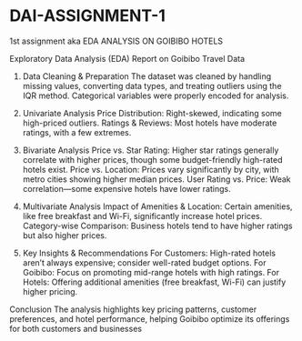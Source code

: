 # DAI-ASSIGNMENT-1
1st assignment aka EDA ANALYSIS ON GOIBIBO HOTELS 




Exploratory Data Analysis (EDA) Report on Goibibo Travel Data
1. Data Cleaning & Preparation
The dataset was cleaned by handling missing values, converting data types, and treating outliers using the IQR method. Categorical variables were properly encoded for analysis.

2. Univariate Analysis
Price Distribution: Right-skewed, indicating some high-priced outliers.
Ratings & Reviews: Most hotels have moderate ratings, with a few extremes.



3. Bivariate Analysis
Price vs. Star Rating: Higher star ratings generally correlate with higher prices, though some budget-friendly high-rated hotels exist.
Price vs. Location: Prices vary significantly by city, with metro cities showing higher median prices.
User Rating vs. Price: Weak correlation—some expensive hotels have lower ratings.



4. Multivariate Analysis
Impact of Amenities & Location: Certain amenities, like free breakfast and Wi-Fi, significantly increase hotel prices.
Category-wise Comparison: Business hotels tend to have higher ratings but also higher prices.




5. Key Insights & Recommendations
For Customers: High-rated hotels aren’t always expensive; consider well-rated budget options.
For Goibibo: Focus on promoting mid-range hotels with high ratings.
For Hotels: Offering additional amenities (free breakfast, Wi-Fi) can justify higher pricing.




Conclusion
The analysis highlights key pricing patterns, customer preferences, and hotel performance, helping Goibibo optimize its offerings for both customers and businesses
